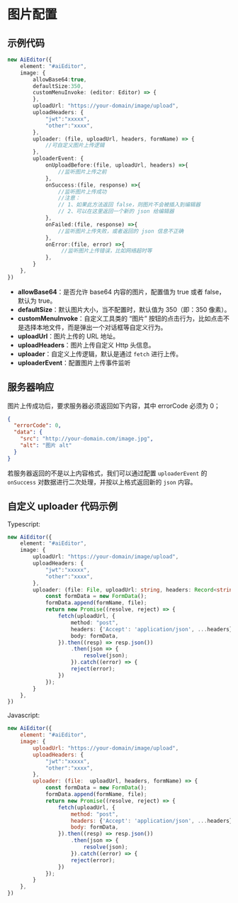 # 图片配置

## 示例代码

```typescript
new AiEditor({
    element: "#aiEditor",
    image: {
        allowBase64:true, 
        defaultSize:350,
        customMenuInvoke: (editor: Editor) => {
        },
        uploadUrl: "https://your-domain/image/upload",
        uploadHeaders: {
            "jwt":"xxxxx",
            "other":"xxxx",
        },
        uploader: (file, uploadUrl, headers, formName) => {
            //可自定义图片上传逻辑
        },
        uploaderEvent: {
            onUploadBefore:(file, uploadUrl, headers) =>{
                //监听图片上传之前
            },
            onSuccess:(file, response) =>{
                //监听图片上传成功
                //注意：
                // 1、如果此方法返回 false，则图片不会被插入到编辑器
                // 2、可以在这里返回一个新的 json 给编辑器
            },
            onFailed:(file, response) =>{
                //监听图片上传失败，或者返回的 json 信息不正确
            },
            onError:(file, error) =>{
                 //监听图片上传错误，比如网络超时等
            },
        }
    },
})
```

- **allowBase64**：是否允许 base64 内容的图片，配置值为 true 或者 false，默认为 true。
- **defaultSize**：默认图片大小，当不配置时，默认值为 350（即：350 像素）。
- **customMenuInvoke**：自定义工具类的 “图片” 按钮的点击行为，比如点击不是选择本地文件，而是弹出一个对话框等自定义行为。
- **uploadUrl**：图片上传的 URL 地址。
- **uploadHeaders**：图片上传自定义 Http 头信息。
- **uploader**：自定义上传逻辑，默认是通过 `fetch` 进行上传。
- **uploaderEvent**：配置图片上传事件监听


## 服务器响应

图片上传成功后，要求服务器必须返回如下内容，其中 errorCode 必须为 0；

```json
{
  "errorCode": 0,
  "data": {
    "src": "http://your-domain.com/image.jpg",
    "alt": "图片 alt"
  }
}
```

若服务器返回的不是以上内容格式，我们可以通过配置 `uploaderEvent` 的 `onSuccess` 对数据进行二次处理，并按以上格式返回新的 `json` 内容。

## 自定义 uploader 代码示例

Typescript:

```typescript
new AiEditor({
    element: "#aiEditor",
    image: {
        uploadUrl: "https://your-domain/image/upload",
        uploadHeaders: {
            "jwt":"xxxxx",
            "other":"xxxx",
        },
        uploader: (file: File, uploadUrl: string, headers: Record<string, any>, formName: string): Promise<Record<string, any>> => {
            const formData = new FormData();
            formData.append(formName, file);
            return new Promise((resolve, reject) => {
                fetch(uploadUrl, {
                    method: "post",
                    headers: {'Accept': 'application/json', ...headers},
                    body: formData,
                }).then((resp) => resp.json())
                    .then(json => {
                        resolve(json);
                    }).catch((error) => {
                    reject(error);
                })
            });
        }
    },
})
```

Javascript:


```js
new AiEditor({
    element: "#aiEditor",
    image: {
        uploadUrl: "https://your-domain/image/upload",
        uploadHeaders: {
            "jwt":"xxxxx",
            "other":"xxxx",
        },
        uploader: (file:  uploadUrl, headers, formName) => {
            const formData = new FormData();
            formData.append(formName, file);
            return new Promise((resolve, reject) => {
                fetch(uploadUrl, {
                    method: "post",
                    headers: {'Accept': 'application/json', ...headers},
                    body: formData,
                }).then((resp) => resp.json())
                    .then(json => {
                        resolve(json);
                    }).catch((error) => {
                    reject(error);
                })
            });
        }
    },
})
```